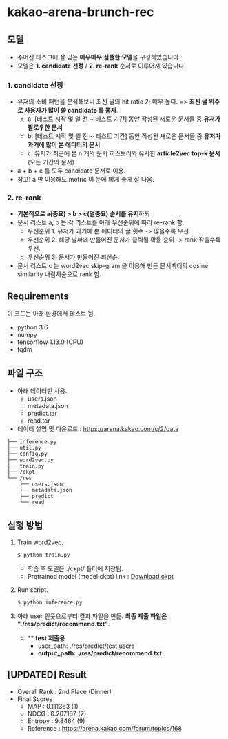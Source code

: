 # kakao-arena-brunch-rec

## 모델
- 주어진 태스크에 잘 맞는 **매우매우 심플한 모델**을 구성하였습니다.
- 모델은 **1. candidate 선정** / **2. re-rank** 순서로 이루어져 있습니다.

### 1. candidate 선정 
- 유저의 소비 패턴을 분석해보니 최신 글의 hit ratio 가 매우 높다. => **최신 글 위주로 사용자가 많이 쓸 candidate 를 뽑자**.
   - a. [테스트 시작 몇 일 전 ~ 테스트 기간] 동안 작성된 새로운 문서들 중 **유저가 팔로우한 문서**
   - b. [테스트 시작 몇 일 전 ~ 테스트 기간] 동안 작성된 새로운 문서들 중 **유저가 과거에 많이 본 에디터의 문서**
   - c. 유저가 최근에 본 n 개의 문서 히스토리와 유사한 **article2vec top-k 문서** (모든 기간의 문서)
- a + b + c 를 모두 candidate 문서로 이용.
- 참고) a 만 이용해도 metric 이 눈에 띄게 좋게 잘 나옴.

### 2. re-rank
- **기본적으로 a(중요) > b > c(덜중요) 순서를 유지**하되 
- 문서 리스트 a, b 는 각 리스트를 아래 우선순위에 따라 re-rank 함.
   - 우선순위 1. 유저가 과거에 본 에디터의 글 횟수 -> 많을수록 우선.
   - 우선순위 2. 해당 날짜에 만들어진 문서가 클릭될 확률 순위 -> rank 작을수록 우선.
   - 우선순위 3. 문서가 만들어진 최신순.
- 문서 리스트 c 는 word2vec skip-gram 을 이용해 만든 문서벡터의 cosine similarity 내림차순으로 rank 함.

## Requirements
이 코드는 아래 환경에서 테스트 됨.
- python 3.6
- numpy
- tensorflow 1.13.0 (CPU)
- tqdm

## 파일 구조
- 아래 데이터만 사용.
   - users.json
   - metadata.json
   - predict.tar
   - read.tar
- 데이터 설명 및 다운로드 : https://arena.kakao.com/c/2/data

~~~
├── inference.py
├── util.py
├── config.py
├── word2vec.py
├── train.py
├── /ckpt
└── /res
    ├── users.json
    ├── metadata.json
    ├── predict
    └── read
~~~


## 실행 방법
1. Train word2vec.

   ~~~
   $ python train.py
   ~~~
   
   - 학습 후 모델은 ./ckpt/ 폴더에 저장됨.
   - Pretrained model (model.ckpt) link : [Download ckpt](https://drive.google.com/file/d/1_pYCZ62Xh7PdHtHMqe_DLTk0EwVoh8UG/view?usp=sharing)

2. Run script.

	~~~
	$ python inference.py
	~~~


3. 아래 user 인풋으로부터 결과 파일을 만듦. **최종 제출 파일은 "./res/predict/recommend.txt"**.
   - ** **test 제출용**
      - user_path: ./res/predict/test.users
      - **output_path: ./res/predict/recommend.txt**


## [UPDATED] Result 
- Overall Rank : 2nd Place (Dinner)
- Final Scores
   - MAP : 0.111363 (1)
   - NDCG : 0.207167 (2)
   - Entropy : 9.8464 (9)
   - Reference : https://arena.kakao.com/forum/topics/168
